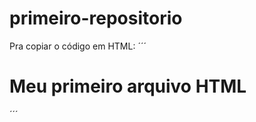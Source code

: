 # primeiro-repositorio

Pra copiar o código em HTML:
´´´
<htm1>
<h1> Meu primeiro arquivo HTML </h1>
</htm1>
´´´
